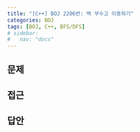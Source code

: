```yaml
---
title: "[C++] BOJ 2206번: 벽 부수고 이동하기"
categories: BOJ
tags: [BOJ, C++, BFS/DFS]
# sidebar:
#   nav: "docs"
---
```



## 문제

## 접근

## 답안
```cpp

```



